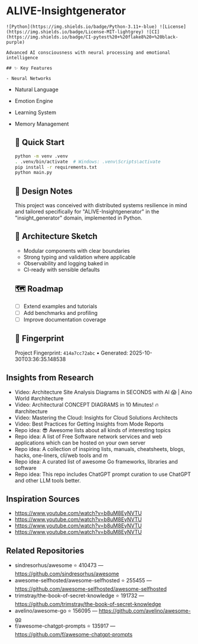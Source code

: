 # ALIVE-Insightgenerator

    ![Python](https://img.shields.io/badge/Python-3.11+-blue) ![License](https://img.shields.io/badge/License-MIT-lightgrey) ![CI](https://img.shields.io/badge/CI-pytest%20+%20flake8%20+%20black-purple)

    Advanced AI consciousness with neural processing and emotional intelligence

    ## ✨ Key Features

    - Neural Networks
- Natural Language
- Emotion Engine
- Learning System
- Memory Management

    ## 🚀 Quick Start

    ```bash
    python -m venv .venv
    . .venv/bin/activate  # Windows: .venv\Scripts\activate
    pip install -r requirements.txt
    python main.py
    ```

    ## 🧠 Design Notes

    This project was conceived with distributed systems resilience in mind and tailored specifically for "ALIVE-Insightgenerator" in the "insight_generator" domain, implemented in Python.

    ## 📐 Architecture Sketch

    - Modular components with clear boundaries
    - Strong typing and validation where applicable
    - Observability and logging baked in
    - CI-ready with sensible defaults

    ## 🗺️ Roadmap

    - [ ] Extend examples and tutorials
    - [ ] Add benchmarks and profiling
    - [ ] Improve documentation coverage

    ## 🔎 Fingerprint

    Project Fingerprint: `414a7cc72abc` • Generated: 2025-10-30T03:36:35.148538
    

## Insights from Research

- Video: Architecture Site Analysis Diagrams in SECONDS with AI 😱 | Aino World #architecture
- Video: Architectural CONCEPT DIAGRAMS in 10 Minutes! 🔥 #architecture
- Video: Mastering the Cloud: Insights for Cloud Solutions Architects
- Video: Best Practices for Getting Insights from Mode Reports
- Repo idea: 😎 Awesome lists about all kinds of interesting topics
- Repo idea: A list of Free Software network services and web applications which can be hosted on your own server
- Repo idea: A collection of inspiring lists, manuals, cheatsheets, blogs, hacks, one-liners, cli/web tools and m
- Repo idea: A curated list of awesome Go frameworks, libraries and software
- Repo idea: This repo includes ChatGPT prompt curation to use ChatGPT and other LLM tools better.


## Inspiration Sources

- https://www.youtube.com/watch?v=b8uM8EyNVTU
- https://www.youtube.com/watch?v=b8uM8EyNVTU
- https://www.youtube.com/watch?v=b8uM8EyNVTU
- https://www.youtube.com/watch?v=b8uM8EyNVTU


## Related Repositories

- sindresorhus/awesome ⭐ 410473 — https://github.com/sindresorhus/awesome
- awesome-selfhosted/awesome-selfhosted ⭐ 255455 — https://github.com/awesome-selfhosted/awesome-selfhosted
- trimstray/the-book-of-secret-knowledge ⭐ 191732 — https://github.com/trimstray/the-book-of-secret-knowledge
- avelino/awesome-go ⭐ 156095 — https://github.com/avelino/awesome-go
- f/awesome-chatgpt-prompts ⭐ 135917 — https://github.com/f/awesome-chatgpt-prompts

    